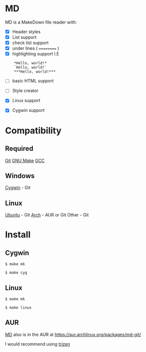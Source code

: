 # MD 

MD is a MakeDown file reader with:
- [x] Header styles
- [x] List support
- [x] check list support
- [x] under lines ( `========` )
- [x] highlighting support I.E
```
	*Hello, world!*
	`Hello, world!`
	***Hello, world!***
```
- [ ] basic HTML support

- [ ] Style creator

- [x] Linux support
- [x] Cygwin support


# Compatibility

## Required 

[Git](https://git-scm.com/)
[GNU Make](https://www.gnu.org/software/make/)
[GCC](https://gcc.gnu.org/)

## Windows

[Cygwin](https://www.cygwin.com/) - Git


## Linux

[Ubuntu](https://ubuntu.com/) - Git
[Arch](https://archlinux.org/) - AUR or Git
Other - Git


# Install

## Cygwin
```
$ make mk

$ make cyg
```

## Linux
```
$ make mk

$ make linux
```

## AUR

[MD](https://aur.archlinux.org/packages/md-git/) also is in the AUR at https://aur.archlinux.org/packages/md-git/

I would recommend using [trizen](https://github.com/trizen/trizen)
